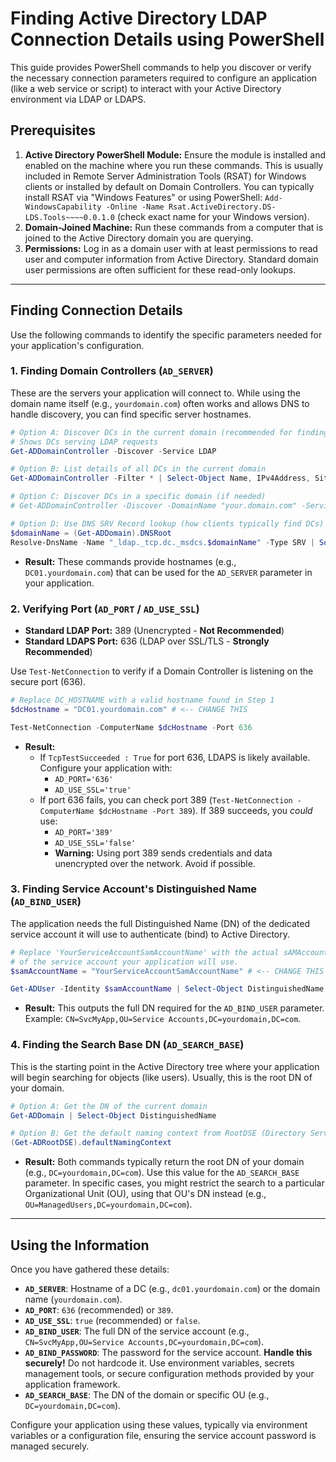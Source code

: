# Finding Active Directory LDAP Connection Details using PowerShell

This guide provides PowerShell commands to help you discover or verify the necessary connection parameters required to configure an application (like a web service or script) to interact with your Active Directory environment via LDAP or LDAPS.

## Prerequisites

1.  **Active Directory PowerShell Module:** Ensure the module is installed and enabled on the machine where you run these commands. This is usually included in Remote Server Administration Tools (RSAT) for Windows clients or installed by default on Domain Controllers. You can typically install RSAT via "Windows Features" or using PowerShell: `Add-WindowsCapability -Online -Name Rsat.ActiveDirectory.DS-LDS.Tools~~~~0.0.1.0` (check exact name for your Windows version).
2.  **Domain-Joined Machine:** Run these commands from a computer that is joined to the Active Directory domain you are querying.
3.  **Permissions:** Log in as a domain user with at least permissions to read user and computer information from Active Directory. Standard domain user permissions are often sufficient for these read-only lookups.

---

## Finding Connection Details

Use the following commands to identify the specific parameters needed for your application's configuration.

### 1. Finding Domain Controllers (`AD_SERVER`)

These are the servers your application will connect to. While using the domain name itself (e.g., `yourdomain.com`) often works and allows DNS to handle discovery, you can find specific server hostnames.

```powershell
# Option A: Discover DCs in the current domain (recommended for finding options)
# Shows DCs serving LDAP requests
Get-ADDomainController -Discover -Service LDAP

# Option B: List details of all DCs in the current domain
Get-ADDomainController -Filter * | Select-Object Name, IPv4Address, Site, IsGlobalCatalog

# Option C: Discover DCs in a specific domain (if needed)
# Get-ADDomainController -Discover -DomainName "your.domain.com" -Service LDAP

# Option D: Use DNS SRV Record lookup (how clients typically find DCs)
$domainName = (Get-ADDomain).DNSRoot
Resolve-DnsName -Name "_ldap._tcp.dc._msdcs.$domainName" -Type SRV | Sort-Object Priority, Weight
```

* **Result:** These commands provide hostnames (e.g., `DC01.yourdomain.com`) that can be used for the `AD_SERVER` parameter in your application.

### 2. Verifying Port (`AD_PORT` / `AD_USE_SSL`)

* **Standard LDAP Port:** 389 (Unencrypted - **Not Recommended**)
* **Standard LDAPS Port:** 636 (LDAP over SSL/TLS - **Strongly Recommended**)

Use `Test-NetConnection` to verify if a Domain Controller is listening on the secure port (636).

```powershell
# Replace DC_HOSTNAME with a valid hostname found in Step 1
$dcHostname = "DC01.yourdomain.com" # <-- CHANGE THIS

Test-NetConnection -ComputerName $dcHostname -Port 636
```

* **Result:**
    * If `TcpTestSucceeded : True` for port 636, LDAPS is likely available. Configure your application with:
        * `AD_PORT='636'`
        * `AD_USE_SSL='true'`
    * If port 636 fails, you can check port 389 (`Test-NetConnection -ComputerName $dcHostname -Port 389`). If 389 succeeds, you *could* use:
        * `AD_PORT='389'`
        * `AD_USE_SSL='false'`
        * **Warning:** Using port 389 sends credentials and data unencrypted over the network. Avoid if possible.

### 3. Finding Service Account's Distinguished Name (`AD_BIND_USER`)

The application needs the full Distinguished Name (DN) of the dedicated service account it will use to authenticate (bind) to Active Directory.

```powershell
# Replace 'YourServiceAccountSamAccountName' with the actual sAMAccountName (login name)
# of the service account your application will use.
$samAccountName = "YourServiceAccountSamAccountName" # <-- CHANGE THIS

Get-ADUser -Identity $samAccountName | Select-Object DistinguishedName
```

* **Result:** This outputs the full DN required for the `AD_BIND_USER` parameter. Example: `CN=SvcMyApp,OU=Service Accounts,DC=yourdomain,DC=com`.

### 4. Finding the Search Base DN (`AD_SEARCH_BASE`)

This is the starting point in the Active Directory tree where your application will begin searching for objects (like users). Usually, this is the root DN of your domain.

```powershell
# Option A: Get the DN of the current domain
Get-ADDomain | Select-Object DistinguishedName

# Option B: Get the default naming context from RootDSE (Directory Service Agent Specific Entry)
(Get-ADRootDSE).defaultNamingContext
```

* **Result:** Both commands typically return the root DN of your domain (e.g., `DC=yourdomain,DC=com`). Use this value for the `AD_SEARCH_BASE` parameter. In specific cases, you might restrict the search to a particular Organizational Unit (OU), using that OU's DN instead (e.g., `OU=ManagedUsers,DC=yourdomain,DC=com`).

---

## Using the Information

Once you have gathered these details:

* **`AD_SERVER`**: Hostname of a DC (e.g., `dc01.yourdomain.com`) or the domain name (`yourdomain.com`).
* **`AD_PORT`**: `636` (recommended) or `389`.
* **`AD_USE_SSL`**: `true` (recommended) or `false`.
* **`AD_BIND_USER`**: The full DN of the service account (e.g., `CN=SvcMyApp,OU=Service Accounts,DC=yourdomain,DC=com`).
* **`AD_BIND_PASSWORD`**: The password for the service account. **Handle this securely!** Do not hardcode it. Use environment variables, secrets management tools, or secure configuration methods provided by your application framework.
* **`AD_SEARCH_BASE`**: The DN of the domain or specific OU (e.g., `DC=yourdomain,DC=com`).

Configure your application using these values, typically via environment variables or a configuration file, ensuring the service account password is managed securely.
